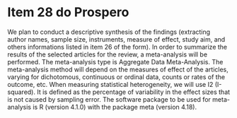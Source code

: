 # Item 28 do Prospero

We plan to conduct a descriptive synthesis of the findings (extracting author names, sample size, instruments, measure of effect, study aim, and others informations listed in item 26 of the form).
In order to summarize the results of the selected articles for the review, a meta-analysis will be performed.
The meta-analysis type is Aggregate Data Meta-Analysis. The meta-analysis method will depend on the measures of effect of the articles, varying for dichotomous, continuous or ordinal data, counts or rates of the outcome, etc.
When measuring statistical heterogeneity, we will use I2 (I-squared). It is defined as the percentage of variability in the effect sizes that is not caused by sampling error.
The software package to be used for meta-analysis is R (version 4.1.0) with the package meta
(version 4.18).
